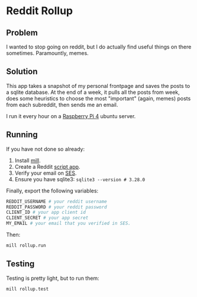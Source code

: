 # Reddit Rollup

## Problem

I wanted to stop going on reddit, but I do actually find useful things on there sometimes. Paramountly, memes.

## Solution

This app takes a snapshot of my personal frontpage and saves the posts to a sqlite database. At the end of a week, it pulls all the posts from week, does some heuristics to choose the most "important" (again, memes) posts from each subreddit, then sends me an email.

I run it every hour on a [Raspberry Pi 4](https://www.raspberrypi.org/products/raspberry-pi-4-model-b/) ubuntu server.

## Running

If you have not done so already:

1) Install [mill](http://www.lihaoyi.com/mill/#installation).
2) Create a Reddit [script app](https://github.com/reddit-archive/reddit/wiki/OAuth2-Quick-Start-Example#first-steps).
3) Verify your email on [SES](https://docs.aws.amazon.com/ses/latest/DeveloperGuide/quick-start.html).
4) Ensure you have sqlite3: `sqlite3 --version # 3.28.0`

Finally, export the following variables:

```bash
REDDIT_USERNAME # your reddit username
REDDIT_PASSWORD # your reddit password
CLIENT_ID # your app client id
CLIENT_SECRET # your app secret
MY_EMAIL # your email that you verified in SES.
```

Then:

```bash
mill rollup.run
```

## Testing

Testing is pretty light, but to run them:

```bash
mill rollup.test
```
